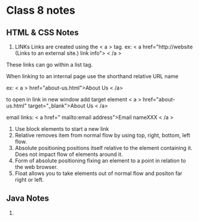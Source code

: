 # Class 8 notes

## HTML & CSS Notes 
1. LINKs Links are created using the < a > tag.
ex: < a href="http://website (Links to an external site.) link info"> < /a >

These links can go within a list tag.

When linking to an internal page use the shorthand relative URL name

ex: < a > href="about-us.html">About Us < /a>

to open in link in new window add target element < a > href="about-us.html" target="_blank">About Us < /a>

email links: < a href=" mailto:email address">Email nameXXX < /a >

1. Use block elements to start a new link
1. Relative removes item from normal flow by using top, right, bottom, left flow. 
1. Absolute positioning positions itself relative to the element containing it. Does not impact flow of elements around it. 
1. Form of absolute positioning fixing an element to a point in relation to the web browser. 
1. Float allows you to take elements out of normal flow and positon far right or left. 
        
## Java Notes 
1. 


        
